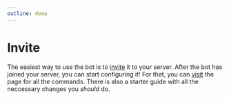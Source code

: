 ```yaml
---
outline: deep
---
```


# Invite
The easiest way to use the bot is to [invite](https://discordapp.com/oauth2/authorize?client_id=1108279646165942363&scope=bot&permissions=1099511655488) it to your server. After the bot has joined your server, you can start configuring it! For that, you can [visit](/commands/commands) the page for all the commands. There is also a starter guide with all the neccessary changes you _should_ do.
